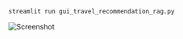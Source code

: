```bash
streamlit run gui_travel_recommendation_rag.py
```

![Screenshot](https://github.com/rokbenko/ai-playground/blob/main/llamaindex-tutorials/2-Travel_RAG/screenshot.gif)
